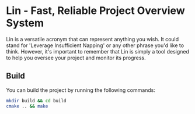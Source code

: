 # Lin - Fast, Reliable Project Overview System

Lin is a versatile acronym that can represent anything you wish. It could stand
for 'Leverage Insufficient Napping' or any other phrase you'd like to think.
However, it's important to remember that Lin is simply a tool designed to help
you oversee your project and monitor its progress.

## Build

You can build the project by running the following commands:

```sh
mkdir build && cd build
cmake .. && make
```
